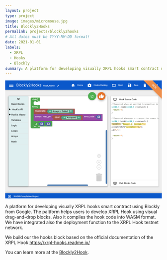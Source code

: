 ```yaml
---
layout: project
type: project
image: images/micromouse.jpg
title: Blockly2Hooks
permalink: projects/blockly2hooks
# All dates must be YYYY-MM-DD format!
date: 2021-01-01
labels:
  - XRPL
  - Hooks
  - Blockly
summary: A platform for developing visually XRPL hooks smart contract using Blockly from Google. The paltform helps users to develop XRPL Hook using visual drag-and-drop blocks. Also it compiles the hook code into WASM format. We have integrated also the deployment function to the XRPL Hook testnet network.
---
```


<div class="ui large rounded images">
  <img class="ui image" src="https://raw.githubusercontent.com/wshbair/blockly2hooks/main/blockly2hook_shot.png">
</div>

A platform for developing visually XRPL hooks smart contract using Blockly from Google. The paltform helps users to develop XRPL Hook using visual drag-and-drop blocks. Also it compiles the hook code into WASM format. We have integrated also the deployment function to the XRPL Hook testnet network.

We build our the hooks block based on the official documentation of the XRPL Hook https://xrpl-hooks.readme.io/


You can learn more at the [Blockly2Hook](https://github.com/wshbair/blockly2hooks).



